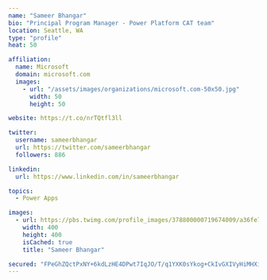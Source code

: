 ```yaml
---
name: "Sameer Bhangar"
bio: "Principal Program Manager - Power Platform CAT team"
location: Seattle, WA
type: "profile"
heat: 50

affiliation:
  name: Microsoft
  domain: microsoft.com
  images:
    - url: "/assets/images/organizations/microsoft.com-50x50.jpg"
      width: 50
      height: 50

website: https://t.co/nrTQtfl3ll

twitter:
  username: sameerbhangar
  url: https://twitter.com/sameerbhangar
  followers: 886

linkedin:
  url: https://www.linkedin.com/in/sameerbhangar

topics:
  - Power Apps

images:
  - url: https://pbs.twimg.com/profile_images/378800000719674009/a36fe7ddfab1778b76e5793772e43798_400x400.jpeg
    width: 400
    height: 400
    isCached: true
    title: "Sameer Bhangar"

secured: "FPeGhZQctPxNY+6kdLzHE4DPwt7IqJO/T/q1YXK0sYkog+CkIvGXIVyHiMHXiO5YAF0vnFWHZkbGTSmdC3YjJL41XTwS5h+atG5uYsOkfmX46eigoZpQf6Y8hZXZjyX2l6PaF3zaoBq/48uUHP/fSrl2FWqI2WxC9WxTNRA+UU0SRtFC7clkUDudecYwnDXGG0NNXcgA7yMjv4p3uQQvPeqMq0s8ek2bh5NLnRX6yuy25iAgzpJjG39HnuYyyHRl5t/gadHDoI39jN1RRq7HRoI6GWd6TZQSrmhOW4TZ2SIZFTAdwZfzR39cZSLyHYRDColiet9zJ5Hqy/Z5urK8q9RfYxegN/0v3WfppgPcxxJmrhxw+hrZmfd3yF3BFnI3oYcWdU6fa1K+hbBaWpKtHw==;T7rfwkaC3qmgggjN/J2F5w=="
---
```



